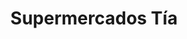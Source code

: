 ---
title: "Supermercados Tía"
url: /santa-cruz-de-la-sierra/supermercados-tia/
shop: supermercado
---